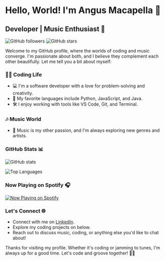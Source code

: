 
# Hello, World! I'm Angus Macapella 👋
## Developer | Music Enthusiast 🎵

![GitHub followers](https://img.shields.io/github/followers/AMACAFELLA?label=Follow&style=social)
![GitHub stars](https://img.shields.io/github/stars/AMACAFELLA?label=Stars&style=social)

Welcome to my GitHub profile, where the worlds of coding and music converge. I'm passionate about both, and I believe they complement each other beautifully. Let me tell you a bit about myself:

### 👨‍💻 Coding Life

- 💻 I'm a software developer with a love for problem-solving and creativity.
- 🚀 My favorite languages include Python, JavaScript, and Java.
- 🛠️ I enjoy working with tools like VS Code, Git, and Terminal.

### 🎶 Music World

- 🎵 Music is my other passion, and I'm always exploring new genres and artists.

### GitHub Stats 📊

![GitHub stats](https://github-readme-stats.vercel.app/api?username=AMACAFELLA&show_icons=true&theme=default)

![Top Languages](https://github-readme-stats.vercel.app/api/top-langs/?username=AMACAFELLA&layout=compact&theme=default)

### Now Playing on Spotify 🎧

[![Now Playing on Spotify](https://spotify-github-profile.vercel.app/api/view?uid=angus.macapella1&cover_image=false&theme=default&show_offline=false&background_color=121212&interchange=false&bar_color=53b14f&bar_color_cover=true)](https://github.com/kittinan/spotify-github-profile)

### Let's Connect 🌐

- Connect with me on [LinkedIn](https://www.linkedin.com/in/angus-macapella).
- Explore my coding projects on below.
- Reach out to discuss music, coding, or anything else you'd like to chat about!

Thanks for visiting my profile. Whether it's coding or jamming to tunes, I'm always up for a good time. Let's code and groove together! 🚀🎶
